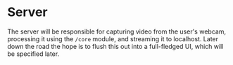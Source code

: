 # Server

The server will be responsible for capturing video from the user's webcam, processing it using the `/core` module, and streaming it to localhost. Later down the road the hope is to flush this out into a full-fledged UI, which will be specified later.
